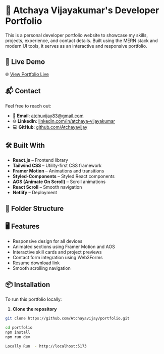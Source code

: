 # 💼 Atchaya Vijayakumar's Developer Portfolio

This is a personal developer portfolio website to showcase my skills, projects, experience, and contact details. Built using the MERN stack and modern UI tools, it serves as an interactive and responsive portfolio.

## 🚀 Live Demo

🌐 [View Portfolio Live](https://atchaya-portfolio-07.netlify.app/)


## 📬 Contact

Feel free to reach out:

- 📧 **Email**: [atchuvijay83@gmail.com](mailto:atchuvijay83@gmail.com)
- 🌐 **LinkedIn**: [linkedin.com/in/atchaya-vijayakumar](https://www.linkedin.com/in/atchaya-vijayakumar)
- 💻 **GitHub**: [github.com/Atchayavijay](https://github.com/Atchayavijay)





## 🛠️ Built With

- **React.js** – Frontend library
- **Tailwind CSS** – Utility-first CSS framework
- **Framer Motion** – Animations and transitions
- **Styled-Components** – Styled React components
- **AOS (Animate On Scroll)** – Scroll animations
- **React Scroll** – Smooth navigation
- **Netlify** – Deployment

## 📁 Folder Structure


## 🖥️ Features

- Responsive design for all devices
- Animated sections using Framer Motion and AOS
- Interactive skill cards and project previews
- Contact form integration using Web3Forms
- Resume download link
- Smooth scrolling navigation

## 📦 Installation

To run this portfolio locally:

1. **Clone the repository**

```bash
git clone https://github.com/Atchayavijay/portfolio.git

cd portfolio
npm install
npm run dev

Locally Run  - http://localhost:5173


